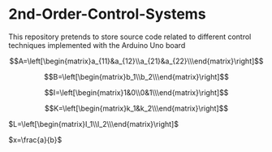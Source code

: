 # 2nd-Order-Control-Systems
This repository pretends to store source code related to different control techniques implemented with the Arduino Uno board

$$A=\left[\begin{matrix}a_{11}&a_{12}\\a_{21}&a_{22}\\\end{matrix}\right]$$

$$B=\left[\begin{matrix}b_1\\b_2\\\end{matrix}\right]$$

$$I=\left[\begin{matrix}1&0\\0&1\\\end{matrix}\right]$$

$$K=\left[\begin{matrix}k_1&k_2\\\end{matrix}\right]$$

$L=\left[\begin{matrix}I_1\\I_2\\\end{matrix}\right]$

$x=\frac{a}{b}$
